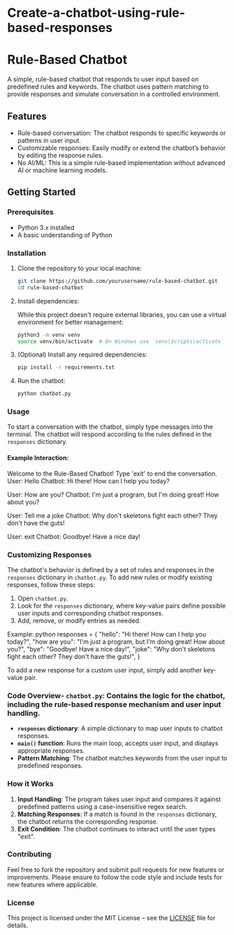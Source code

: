 # Create-a-chatbot-using-rule-based-responses
# Rule-Based Chatbot

A simple, rule-based chatbot that responds to user input based on predefined rules and keywords. The chatbot uses pattern matching to provide responses and simulate conversation in a controlled environment.

## Features
- Rule-based conversation: The chatbot responds to specific keywords or patterns in user input.
- Customizable responses: Easily modify or extend the chatbot’s behavior by editing the response rules.
- No AI/ML: This is a simple rule-based implementation without advanced AI or machine learning models.

## Getting Started

### Prerequisites
- Python 3.x installed
- A basic understanding of Python

### Installation
1. Clone the repository to your local machine:

   ```bash
   git clone https://github.com/yourusername/rule-based-chatbot.git
   cd rule-based-chatbot
   
2. Install dependencies:

   While this project doesn't require external libraries, you can use a virtual environment for better management:

   ```bash
   python3 -m venv venv
   source venv/bin/activate  # On Windows use `venv\Scripts\activate`
   ```
3. (Optional) Install any required dependencies:

   ```bash
   pip install -r requirements.txt
   ```
4. Run the chatbot:

   ```bash
   python chatbot.py
   ```
   
### Usage
To start a conversation with the chatbot, simply type messages into the terminal. The chatbot will respond according to the rules defined in the `responses` dictionary.

#### Example Interaction:
Welcome to the Rule-Based Chatbot! Type 'exit' to end the conversation.
User: Hello
Chatbot: Hi there! How can I help you today?

User: How are you?
Chatbot: I'm just a program, but I'm doing great! How about you?

User: Tell me a joke
Chatbot: Why don't skeletons fight each other? They don't have the guts!

User: exit
Chatbot: Goodbye! Have a nice day!

### Customizing Responses

The chatbot's behavior is defined by a set of rules and responses in the `responses` dictionary in `chatbot.py`. To add new rules or modify existing responses, follow these steps:

1. Open `chatbot.py`.
2. Look for the `responses` dictionary, where key-value pairs define possible user inputs and corresponding chatbot responses.
3. Add, remove, or modify entries as needed.

Example:
python
responses = {
    "hello": "Hi there! How can I help you today?",
    "how are you": "I'm just a program, but I'm doing great! How about you?",
    "bye": "Goodbye! Have a nice day!",
    "joke": "Why don't skeletons fight each other? They don't have the guts!",
}

To add a new response for a custom user input, simply add another key-value pair.

### Code Overview- **`chatbot.py`**: Contains the logic for the chatbot, including the rule-based response mechanism and user input handling.
- **`responses` dictionary**: A simple dictionary to map user inputs to chatbot responses.
- **`main()` function**: Runs the main loop, accepts user input, and displays appropriate responses.
- **Pattern Matching**: The chatbot matches keywords from the user input to predefined responses.


### How it Works
1. **Input Handling**: The program takes user input and compares it against predefined patterns using a case-insensitive regex search.
2. **Matching Responses**: If a match is found in the `responses` dictionary, the chatbot returns the corresponding response.
3. **Exit Condition**: The chatbot continues to interact until the user types "exit".

### Contributing
Feel free to fork the repository and submit pull requests for new features or improvements. Please ensure to follow the code style and include tests for new features where applicable.

### License
This project is licensed under the MIT License – see the [LICENSE](LICENSE) file for details.
